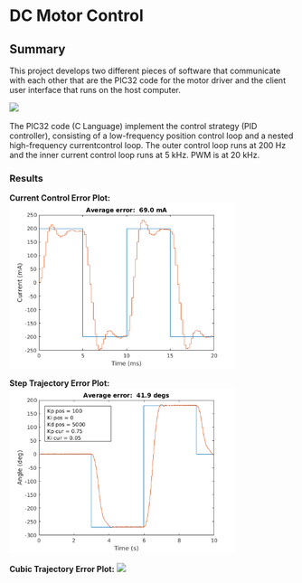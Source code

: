 # DC Motor Control

## Summary

This project develops two different pieces of software that communicate with each other that are the PIC32 code for the motor driver and the client user interface that runs on the host computer.

<img src="Media/ControlSystem.png" width="800">

The PIC32 code (C Language) implement the control strategy (PID controller), consisting of a low-frequency position control loop and a nested high-frequency currentcontrol loop. The outer control loop runs at 200 Hz and the inner current control loop runs at 5 kHz. PWM is at 20 kHz.

### Results

**Current Control Error Plot:**
<img src="Media/CurrentControl.png" width="400">

**Step Trajectory Error Plot:**
<img src="Media/BestStepTraj.png" width="400">

**Cubic Trajectory Error Plot:**
<img src="Media/BestCubic.png" width="400">
